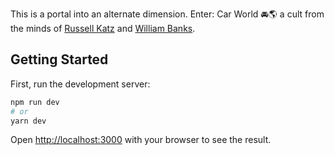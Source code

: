 This is a portal into an alternate dimension. Enter: Car World 🚘🌎 a cult from the minds of [Russell Katz](https://twitter.com/loafofloaves?lang=en) and [William Banks](https://tisch.nyu.edu/dramatic-writing/2016-undergraduate-screenplay-showcase2/william-banks).

## Getting Started

First, run the development server:

```zsh
npm run dev
# or
yarn dev
```

Open [http://localhost:3000](http://localhost:3000) with your browser to see the result.
